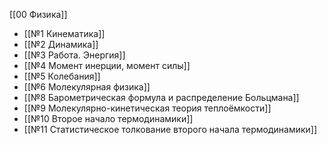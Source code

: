 [[00 Физика]]

- [[№1 Кинематика]]
- [[№2 Динамика]]
- [[№3 Работа. Энергия]]
- [[№4 Момент инерции, момент силы]]
- [[№5 Колебания]]
- [[№6 Молекулярная физика]]
- [[№8 Барометрическая формула и распределение Больцмана]]
- [[№9 Молекулярно-кинетическая теория теплоёмкости]]
- [[№10 Второе начало термодинамики]]
- [[№11 Статистическое толкование второго начала термодинамики]]